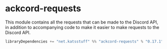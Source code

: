 # ackcord-requests

This module contains all the requests that can be made to the Discord API, in addition to accompanying code to make it
easier to make requests to the Discord API.

```scala
libraryDependencies += "net.katsstuff" %% "ackcord-requests" % "0.17.1"
```